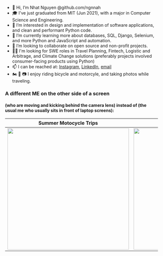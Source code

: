 - 👋 Hi, I’m Nhat Nguyen @github.com/ngnnah
- 🎓 I've just graduated from MIT (Jun 2021), with a major in Computer Science and Engineering. 
- 👀 I’m interested in design and implementation of software applications, and clean and performant Python code.
- 🌱 I’m currently learning more about databases, SQL, Django, Selenium, and more Python and JavaScript and automation.
- 💞️ I’m looking to collaborate on open source and non-profit projects. 
- 👨‍💻 I'm looking for SWE roles in Travel Planning, Fintech, Logistic and Arbitrage, and Climate Change solutions (preferably projects involved consumer-facing products using Python)
- 📫 I can be reached at: [Instagram](https://www.instagram.com/nhatn1507/), [LinkedIn](https://www.linkedin.com/in/nhat-nguyen-51b1a5214/), [email](ngnnah@gmail.com)
- 🏍️ 🚴 📷  I enjoy riding bicycle and motorcyle, and taking photos while traveling.

### A different ME on the other side of a screen 
#### (who are moving and kicking behind the camera lens) instead of (the usual me who usually sits in front of laptop screens):


Summer Motocycle Trips            |  Random Jumps
:-------------------------:|:-------------------------:
<img src="https://user-images.githubusercontent.com/58123635/121838824-b3510180-cca6-11eb-9826-74fed23f028a.JPG" height="400">  |  <img src="https://user-images.githubusercontent.com/58123635/121838907-ec897180-cca6-11eb-9a11-967c7311d2ea.jpg" height="400">


<!---
ngnnah/ngnnah is a ✨ special ✨ repository because its `README.md` (this file) appears on your GitHub profile.
You can click the Preview link to take a look at your changes.
--->
